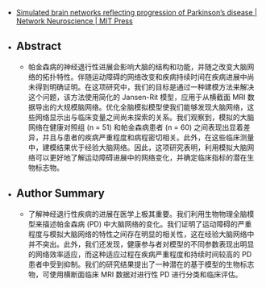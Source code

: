 - [Simulated brain networks reflecting progression of Parkinson’s disease | Network Neuroscience | MIT Press](https://direct.mit.edu/netn/article/doi/10.1162/netn_a_00406/123699)
- ## Abstract
	- 帕金森病的神经退行性进展会影响大脑的结构和功能，并随之改变大脑网络的拓扑特性。伴随运动障碍的网络改变和疾病持续时间在疾病进展中尚未得到明确证明。在这项研究中，我们的目标是通过一种建模方法来解决这个问题，该方法使用简化的 Jansen-Rit 模型，应用于从横截面 MRI 数据导出的大规模脑网络。优化全脑模拟模型使我们能够发现大脑网络，这些网络显示出与临床变量之间尚未探索的关系。我们观察到，模拟的大脑网络在健康对照组 (n = 51) 和帕金森病患者 (n = 60) 之间表现出显着差异，并且与患者的疾病严重程度和病程密切相关。此外，在这些临床测量中，建模结果优于经验大脑网络。因此，这项研究表明，利用模拟大脑网络可以更好地了解运动障碍进展中的网络变化，并确定临床指标的潜在生物标志物。
- ## Author Summary
	- 了解神经退行性疾病的进展在医学上极其重要。我们利用生物物理全脑模型来描述帕金森病 (PD) 中大脑网络的变化。我们证明了运动障碍的严重程度与模拟大脑网络的特性之间存在明显的相关性，这在经验大脑网络中并不突出。此外，我们还发现，健康参与者对模型的不同参数表现出明显的网络效率适应，而这种适应过程在疾病严重程度和持续时间较高的 PD 患者中受到抑制。我们的研究结果提出了一种潜在的基于模型的生物标志物，可使用横断面临床 MRI 数据对进行性 PD 进行分类和临床评估。